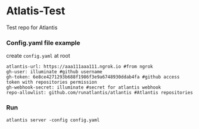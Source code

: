 # Atlatis-Test
Test repo for Atlantis

### Config.yaml file example
create `config.yaml` at root
```
atlantis-url: https://aaa111aaa111.ngrok.io #from ngrok
gh-user: illuminate #github username
gh-token: 6e8ce4271293b688f1986f3e9a6748930ddab4fa #github access token with repositories permission
gh-webhook-secret: illuminate #secret for atlantis webhook
repo-allowlist: github.com/runatlantis/atlantis #Atlantis repositories
```

### Run
```
atlantis server -config config.yaml
```